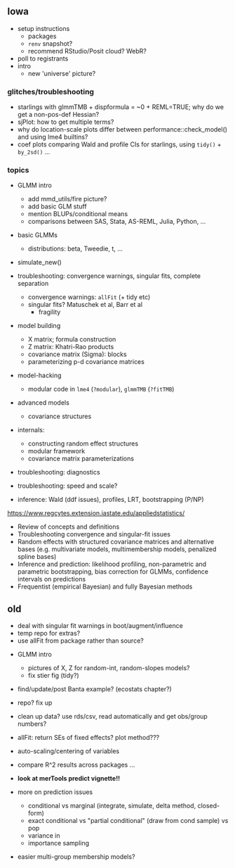 ## Iowa

* setup instructions
   * packages
   * `renv` snapshot?
   * recommend RStudio/Posit cloud? WebR?
* poll to registrants
* intro
   * new 'universe' picture?

### glitches/troubleshooting

* starlings with glmmTMB + dispformula = ~0 + REML=TRUE; why do we get a non-pos-def Hessian?
* sjPlot: how to get multiple terms?
* why do location-scale plots differ between performance::check_model() and using lme4 builtins?
* coef plots comparing Wald and profile CIs for starlings, using `tidy()` + `by_2sd()` ...

### topics

* GLMM intro
   * add mmd_utils/fire picture?
   * add basic GLM stuff
   * mention BLUPs/conditional means
   * comparisons between SAS, Stata, AS-REML, Julia, Python, ...
* basic GLMMs
   * distributions: beta, Tweedie, t, ...
* simulate_new()
* troubleshooting: convergence warnings, singular fits, complete separation
    * convergence warnings: `allFit` (+ tidy etc)
	* singular fits? Matuschek et al, Barr et al
	    * fragility
* model building
   * X matrix; formula construction
   * Z matrix: Khatri-Rao products
   * covariance matrix (Sigma): blocks
   * parameterizing p-d covariance matrices
* model-hacking
   * modular code in `lme4` (`?modular`), `glmmTMB` (`?fitTMB`)
* advanced models
   * covariance structures
* internals:
   * constructing random effect structures
   * modular framework
   * covariance matrix parameterizations
   
* troubleshooting: diagnostics
* troubleshooting: speed and scale?
* inference: Wald (ddf issues), profiles, LRT, bootstrapping (P/NP)

https://www.regcytes.extension.iastate.edu/appliedstatistics/

* Review of concepts and definitions
* Troubleshooting convergence and singular-fit issues
* Random effects with structured covariance matrices and alternative bases (e.g. multivariate models, multimembership models, penalized spline bases)
 * Inference and prediction: likelihood profiling, non-parametric and parametric bootstrapping, bias correction for GLMMs, confidence intervals on predictions
* Frequentist (empirical Bayesian) and fully Bayesian methods

## old


- deal with singular fit warnings in boot/augment/influence
- temp repo for extras?
- use allFit from package rather than source?

* GLMM intro
    * pictures of X, Z for random-int, random-slopes models?
	* fix stier fig (tidy?)
* find/update/post Banta example? (ecostats chapter?)
	
* repo?  fix up
* clean up data? use rds/csv, read automatically and get obs/group numbers?
* allFit: return SEs of fixed effects? plot method???

* auto-scaling/centering of variables
* compare R^2 results across packages ...

* **look at merTools predict vignette!!**

* more on prediction issues
    * conditional vs marginal (integrate, simulate, delta method, closed-form)
    * exact conditional vs "partial conditional" (draw from cond sample) vs pop
	* variance in
	* importance sampling

* easier multi-group membership models?

 
